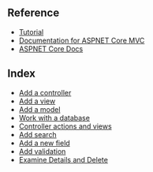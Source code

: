 ## Reference
- [Tutorial](https://learn.microsoft.com/en-us/aspnet/core/tutorials/first-mvc-app/start-mvc?view=aspnetcore-8.0&tabs=visual-studio)
- [Documentation for ASPNET Core MVC](https://learn.microsoft.com/en-us/aspnet/core/mvc/overview?view=aspnetcore-8.0)
- [ASPNET Core Docs](https://learn.microsoft.com/en-us/aspnet/core/introduction-to-aspnet-core?view=aspnetcore-8.0)

## Index
- [Add a controller]()
- [Add a view]()
- [Add a model]()
- [Work with a database]()
- [Controller actions and views]()
- [Add search]()
- [Add a new field]()
- [Add validation]()
- [Examine Details and Delete]()
